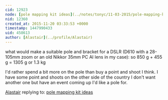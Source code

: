 ```yaml
---
cid: 12923
node: [pole mapping kit ideas](../notes/tonyc/11-03-2015/pole-mapping-kit-ideas)
nid: 12360
created_at: 2015-11-20 03:33:53 +0000
timestamp: 1447990433
uid: 458613
author: [Alastair](../profile/Alastair)
---
```


what would make a suitable pole and bracket for a DSLR (D610 with a 28-105mm zoom or an old Nikkor 35mm PC AI lens in my case): 
so 850 g + 455 g = 1305 g or 1.3 kg

I'd rather spend a bit more on the pole than buy a point and shoot I think. I have some point and shoots on the other side of the country I don't want another one but have an event coming up I'd like a pole for.

[Alastair](../profile/Alastair) replying to: [pole mapping kit ideas](../notes/tonyc/11-03-2015/pole-mapping-kit-ideas)

